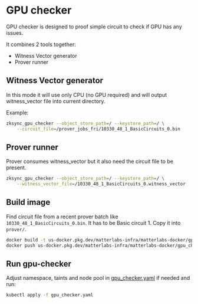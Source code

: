 # GPU checker

GPU checker is designed to proof simple circuit to check if GPU has any issues.

It combines 2 tools together:

- Witness Vector generator
- Prover runner

## Witness Vector generator

In this mode it will use only CPU (no GPU required) and will output witness_vector file into current directory.

Example:

```bash
zksync_gpu_checker --object_store_path=/ --keystore_path=/ \
    --circuit_file=/prover_jobs_fri/10330_48_1_BasicCircuits_0.bin
```

## Prover runner

Prover consumes witness_vector but it also need the circuit file to be present.

```bash
zksync_gpu_checker --object_store_path=/ --keystore_path=/ \
    --witness_vector_file=/10330_48_1_BasicCircuits_0.witness_vector
```

## Build image

Find circuit file from a recent prover batch like `10330_48_1_BasicCircuits_0.bin`. It has to be Basic circuit 1. Copy
it into `prover/`.

```bash
docker build -t us-docker.pkg.dev/matterlabs-infra/matterlabs-docker/gpu_checker:v0.3.0 -f docker/gpu-checker/Dockerfile --progress=plain . 2>&1 | tee build.log
docker push us-docker.pkg.dev/matterlabs-infra/matterlabs-docker/gpu_checker:v0.3.0
```

## Run gpu-checker

Adjust namespace, taints and node pool in [gpu_checker.yaml](gpu_checker.yaml) if needed and run:

```bash
kubectl apply -f gpu_checker.yaml
```
